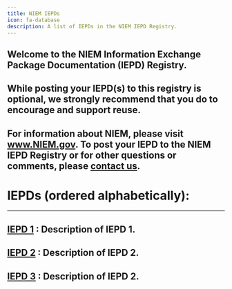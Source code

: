 ```yaml
---
title: NIEM IEPDs
icon: fa-database
description: A list of IEPDs in the NIEM IEPD Registry.
---
```

Welcome to the NIEM Information Exchange Package Documentation (IEPD) Registry. 
---
While posting your IEPD(s) to this registry is optional, we strongly recommend that you do to encourage and support reuse.   
---
For information about NIEM, please visit www.NIEM.gov. To post your IEPD to the NIEM IEPD Registry or for other questions or comments, please [contact us](https://www.niem.gov/contact-us). 
---
# IEPDs (ordered alphabetically):
---
[IEPD 1](iepd1)
: Description of IEPD 1.
---
[IEPD 2](iepd2)
: Description of IEPD 2.
---
[IEPD 3](iepd3)
: Description of IEPD 2.
---